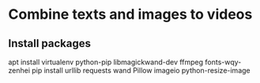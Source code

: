 # Combine texts and images to videos

## Install packages
  apt install virtualenv python-pip libmagickwand-dev ffmpeg fonts-wqy-zenhei
  pip install urllib requests wand Pillow imageio python-resize-image
